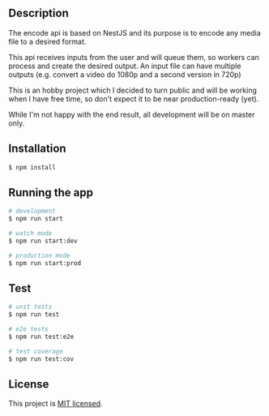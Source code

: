 ## Description

The encode api is based on NestJS and its purpose is to encode any media file to a desired format.

This api receives inputs from the user and will queue them, so workers can process and create the desired output. An input file can have multiple outputs (e.g. convert a video do 1080p and a second version in 720p)

This is an hobby project which I decided to turn public and will be working when I have free time, so don't expect it to be near production-ready (yet).

While I'm not happy with the end result, all development will be on master only.

## Installation

```bash
$ npm install
```

## Running the app

```bash
# development
$ npm run start

# watch mode
$ npm run start:dev

# production mode
$ npm run start:prod
```

## Test

```bash
# unit tests
$ npm run test

# e2e tests
$ npm run test:e2e

# test coverage
$ npm run test:cov
```

## License

This project is [MIT licensed](LICENSE).
